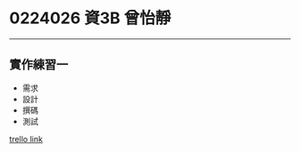 # 0224026 資3B 曾怡靜 #

-------------

## 實作練習一 ##

- 需求
- 設計
- 撰碼
- 測試

[trello link](https://trello.com/b/XCVrcHmP/2015-oose-b)
